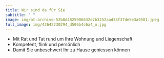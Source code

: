 ```yaml
---
title: Wir sind da für Sie
subtitle: " "
image: img/at-archive-52b8d4825906632e7b3252aad33f37de5e3a9581.jpeg
full_image: img/42642230294_d506b4c6a4_o.jpg
---
```


  * Mit Rat und Tat rund um Ihre Wohnung und Liegenschaft
  * Kompetent, flink und persönlich
  * Damit Sie unbeschwert Ihr zu Hause geniessen können

